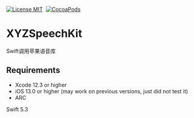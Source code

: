 [![License MIT](https://img.shields.io/badge/license-MIT-green.svg?style=flat)](https://github.com/cywd/FitRefresh/blob/master/LICENSE) 
[![CocoaPods](http://img.shields.io/cocoapods/v/SoHow.svg?style=flat)](http://cocoapods.org/?q=SoHow)


# XYZSpeechKit
Swift调用苹果语音库

 

## Requirements
* Xcode 12.3 or higher
* iOS 13.0 or higher (may work on previous versions, just did not test it)
* ARC

Swift 5.3
